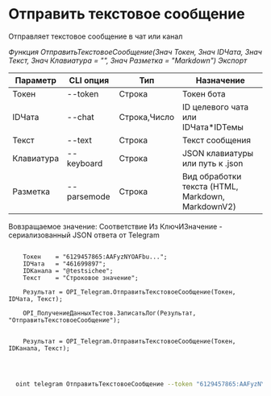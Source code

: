 ﻿---
sidebar_position: 1
---

# Отправить текстовое сообщение
 Отправляет текстовое сообщение в чат или канал


*Функция ОтправитьТекстовоеСообщение(Знач Токен, Знач IDЧата, Знач Текст, Знач Клавиатура = "", Знач Разметка = "Markdown") Экспорт*

  | Параметр | CLI опция | Тип | Назначение |
  |-|-|-|-|
  | Токен | --token | Строка | Токен бота |
  | IDЧата | --chat | Строка,Число | ID целевого чата или IDЧата*IDТемы |
  | Текст | --text | Строка | Текст сообщения |
  | Клавиатура | --keyboard | Строка | JSON клавиатуры или путь к .json |
  | Разметка | --parsemode | Строка | Вид обработки текста (HTML, Markdown, MarkdownV2) |

  
  Вовзращаемое значение:   Соответствие Из КлючИЗначение - сериализованный JSON ответа от Telegram

```bsl title="Пример кода"
	
    Токен    = "6129457865:AAFyzNYOAFbu...";
    IDЧата   = "461699897";
    IDКанала = "@testsichee";    
    Текст    = "Строковое значение";
    
    Результат = OPI_Telegram.ОтправитьТекстовоеСообщение(Токен, IDЧата, Текст);
    
    OPI_ПолучениеДанныхТестов.ЗаписатьЛог(Результат, "ОтправитьТекстовоеСообщение"); 
    
    
    Результат = OPI_Telegram.ОтправитьТекстовоеСообщение(Токен, IDКанала, Текст);

	
```

```sh title="Пример команд CLI"
    
  oint telegram ОтправитьТекстовоеСообщение --token "6129457865:AAFyzNYOAFbu..." --chat "461699897" --text "Строковое значение" --keyboard %keyboard% --parsemode %parsemode%

```


```json title="Результат"



```
